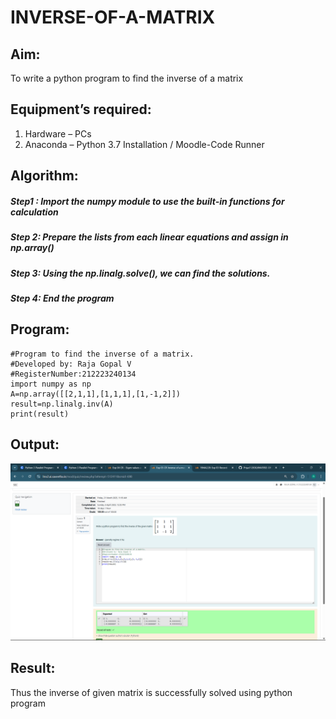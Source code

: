 # INVERSE-OF-A-MATRIX
## Aim:
To write a python program to find the inverse of a matrix
## Equipment’s required:
1. 	Hardware – PCs
2. 	Anaconda – Python 3.7 Installation / Moodle-Code Runner
## Algorithm:
##### Step1 : Import the numpy module to use the built-in functions for calculation
##### Step 2: Prepare the lists from each linear equations and assign in np.array()
##### Step 3: Using the np.linalg.solve(), we can find the solutions.
##### Step 4: End the program
## Program:
```
#Program to find the inverse of a matrix.
#Developed by: Raja Gopal V
#RegisterNumber:212223240134
import numpy as np
A=np.array([[2,1,1],[1,1,1],[1,-1,2]])
result=np.linalg.inv(A)
print(result)
```
## Output:
![alt text](<Screenshot (140).png>)
## Result:
Thus the inverse of given matrix is successfully solved using python program

